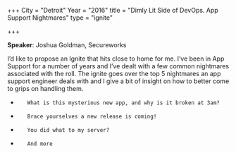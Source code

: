 +++
City = "Detroit"
Year = "2016"
title = "Dimly Lit Side of DevOps. App Support Nightmares"
type = "ignite"

+++

**Speaker**: Joshua Goldman, Secureworks

I’d like to propose an Ignite that hits close to home for me.  I’ve been in App
Support for a number of years and I’ve dealt with a few common nightmares
associated with the roll.  The ignite goes over the top 5 nightmares an app
support engineer deals with and I give a bit of insight on how to better come
to grips on handling them.

-        What is this mysterious new app, and why is it broken at 3am?
-        Brace yourselves a new release is coming!
-        You did what to my server?
-        And more
